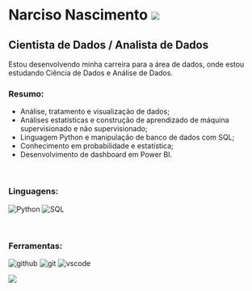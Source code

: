 # Narciso Nascimento <a href="https://linkedin.com/in/narcisonascimento"><img src="https://img.shields.io/badge/linkedin-0077B5.svg?style=for-the-badge&logo=linkedin&logoColor=white"/></a>
## Cientista de Dados / Analista de Dados
Estou desenvolvendo minha carreira para a área de dados, onde estou estudando Ciência de Dados e Análise de Dados.
<br>
### Resumo:

- Análise, tratamento e visualização de dados;
- Análises estatísticas e construção de aprendizado de máquina supervisionado e não supervisionado;
- Linguagem Python e manipulação de banco de dados com SQL;
- Conhecimento em probabilidade e estatística; 
- Desenvolvimento de dashboard em Power BI.
<br>

### Linguagens:

![Python](https://img.shields.io/badge/Python-3776AB?style=for-the-badge&logo=python&logoColor=white)
![SQL](https://img.shields.io/badge/MySQL-00000F?style=for-the-badge&logo=mysql&logoColor=white)

<br>

### Ferramentas:

![github](https://img.shields.io/badge/GitHub-100000?style=for-the-badge&logo=github&logoColor=white)
![git](https://img.shields.io/badge/GIT-E44C30?style=for-the-badge&logo=git&logoColor=white)
![vscode](https://img.shields.io/badge/Visual_Studio_Code-0078D4?style=for-the-badge&logo=visual%20studio%20code&logoColor=white)

<p><img align="center" src="https://github-readme-stats.vercel.app/api?username=narcisonascimento&theme=dark&show_icons=true" /></p>


<!--
**narcisonascimento/narcisonascimento** is a ✨ _special_ ✨ repository because its `README.md` (this file) appears on your GitHub profile.

Here are some ideas to get you started:

- 🔭 I’m currently working on ...
- 🌱 I’m currently learning ...
- 👯 I’m looking to collaborate on ...
- 🤔 I’m looking for help with ...
- 💬 Ask me about ...
- 📫 How to reach me: ...
- 😄 Pronouns: ...
- ⚡ Fun fact: ...
-->
